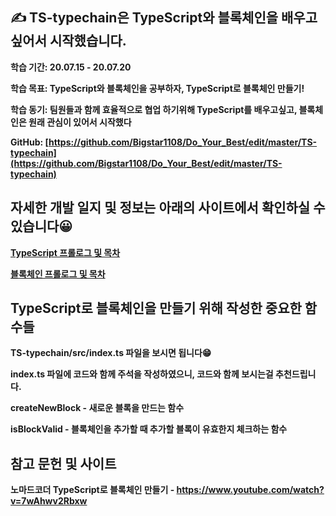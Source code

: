 ## ✍ TS-typechain은 TypeScript와 블록체인을 배우고 싶어서 시작했습니다.

**학습 기간: 20.07.15 - 20.07.20**

**학습 목표: TypeScript와 블록체인을 공부하자, TypeScript로 블록체인 만들기!**

**학습 동기: 팀원들과 함께 효율적으로 협업 하기위해 TypeScript를 배우고싶고, 블록체인은 원래 관심이 있어서 시작했다**

**GitHub: [https://github.com/Bigstar1108/Do_Your_Best/edit/master/TS-typechain](https://github.com/Bigstar1108/Do_Your_Best/edit/master/TS-typechain)**

## 자세한 개발 일지 및 정보는 아래의 사이트에서 확인하실 수 있습니다😀

**[TypeScript 프롤로그 및 목차](https://bigstar-vlog.tistory.com/17)**

**[블록체인 프롤로그 및 목차](https://bigstar-vlog.tistory.com/22)**

## TypeScript로 블록체인을 만들기 위해 작성한 중요한 함수들 ##

**TS-typechain/src/index.ts 파일을 보시면 됩니다😁**

**index.ts 파일에 코드와 함께 주석을 작성하였으니, 코드와 함께 보시는걸 추천드립니다.**

**createNewBlock - 새로운 블록을 만드는 함수**

**isBlockValid - 블록체인을 추가할 때 추가할 블록이 유효한지 체크하는 함수**

## 참고 문헌 및 사이트 ##

**노마드코더 TypeScript로 블록체인 만들기 - https://www.youtube.com/watch?v=7wAhwv2Rbxw**
